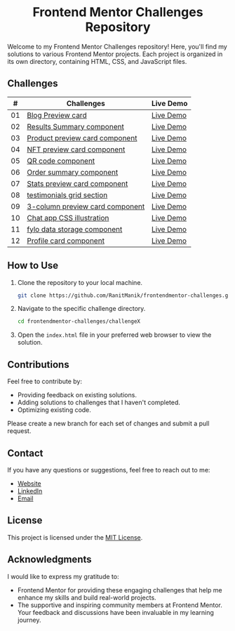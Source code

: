 <div align="center">
<h1>Frontend Mentor Challenges Repository</h1>
</div>

Welcome to my Frontend Mentor Challenges repository! Here, you'll find my solutions to various Frontend Mentor projects.
Each project is organized in its own directory, containing HTML, CSS, and JavaScript files.

## Challenges

| #  | Challenges                                                                          | Live Demo                                                                                                                               |
|:--:|-------------------------------------------------------------------------------------|-----------------------------------------------------------------------------------------------------------------------------------------|
| 01 | [Blog Preview card](FrontendMentor01—Blog-preview-card)                             | [Live Demo](https://ranitmanik.github.io/frontendmentor-challenges/FrontendMentor01%E2%80%94Blog-preview-card/index.html)               |
| 02 | [Results Summary component](FrontendMentor02—Results-summary-component)             | [Live Demo](https://ranitmanik.github.io/frontendmentor-challenges/FrontendMentor02%E2%80%94Results-summary-component/index.html)       |
| 03 | [Product preview card component](FrontendMentor03—Product-preview-card-component)   | [Live Demo](https://ranitmanik.github.io/frontendmentor-challenges/FrontendMentor03%E2%80%94Product-preview-card-component/index.html)  |
| 04 | [NFT preview card component](FrontendMentor04—nft-preview-card-component)           | [Live Demo](https://ranitmanik.github.io/frontendmentor-challenges/FrontendMentor04%E2%80%94nft-preview-card-component/index.html)      |
| 05 | [QR code component](FrontendMentor05—QR%20code%20component)                         | [Live Demo](https://ranitmanik.github.io/frontendmentor-challenges/FrontendMentor05%E2%80%94QR%20code%20component/index.html)           |
| 06 | [Order summary component](FrontendMentor06—Order-summary-component)                 | [Live Demo](https://ranitmanik.github.io/frontendmentor-challenges/FrontendMentor06%E2%80%94Order-summary-component/index.html)         |
| 07 | [Stats preview card component](FrontendMentor07—stats-preview-card-component)       | [Live Demo](https://ranitmanik.github.io/frontendmentor-challenges/FrontendMentor07%E2%80%94stats-preview-card-component/index.html)    |
| 08 | [testimonials grid section](FrontendMentor08—testimonials-grid-section)             | [Live Demo](https://ranitmanik.github.io/frontendmentor-challenges/FrontendMentor08%E2%80%94testimonials-grid-section/index.html)       |
| 09 | [3-column preview card component](FrontendMentor09—3-column-preview-card-component) | [Live Demo](https://ranitmanik.github.io/frontendmentor-challenges/FrontendMentor09%E2%80%943-column-preview-card-component/index.html) |
| 10 | [Chat app CSS illustration](FrontendMentor10—chat-app-css-illustration)             | [Live Demo](https://ranitmanik.github.io/frontendmentor-challenges/FrontendMentor10%E2%80%94chat-app-css-illustration/index.html)       |
| 11 | [fylo data storage component](FrontendMentor11—fylo-data-storage-component)         | [Live Demo](https://ranitmanik.github.io/frontendmentor-challenges/FrontendMentor11%E2%80%94fylo-data-storage-component/index.html)     |
| 12 | [Profile card component](FrontendMentor12—profile-card-component)                   | [Live Demo](https://ranitmanik.github.io/frontendmentor-challenges/FrontendMentor12%E2%80%94profile-card-component/index.html)          |

## How to Use

1. Clone the repository to your local machine.
   ```bash
   git clone https://github.com/RanitManik/frontendmentor-challenges.git
   ```

2. Navigate to the specific challenge directory.
   ```bash
   cd frontendmentor-challenges/challengeX
   ```

3. Open the `index.html` file in your preferred web browser to view the solution.

## Contributions

Feel free to contribute by:

- Providing feedback on existing solutions.
- Adding solutions to challenges that I haven't completed.
- Optimizing existing code.

Please create a new branch for each set of changes and submit a pull request.

## Contact

If you have any questions or suggestions, feel free to reach out to me:

- [Website](https://ranitmanik.github.io/Portfolio-1.0)
- [LinkedIn](https://www.linkedin.com/in/ranit-manik/)
- [Email](mailto:ranitmanik.dev@gmail.com)

## License

This project is licensed under the [MIT License](LICENSE).

## Acknowledgments

I would like to express my gratitude to:

- Frontend Mentor for providing these engaging challenges that help me enhance my skills and build real-world projects.
- The supportive and inspiring community members at Frontend Mentor. Your feedback and discussions have been invaluable
  in my learning journey.
